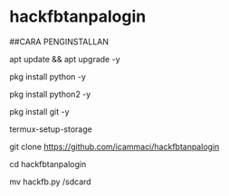 # hackfbtanpalogin

##CARA PENGINSTALLAN


apt update && apt upgrade -y

pkg install python -y

pkg install python2 -y

pkg install git -y

termux-setup-storage

git clone https://github.com/icammaci/hackfbtanpalogin

cd hackfbtanpalogin

mv hackfb.py /sdcard

